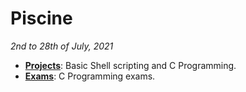 # Piscine
_2nd to 28th of July, 2021_  
- [**Projects**](https://github.com/rubengr16/42/tree/main/Piscine/Projects):
Basic Shell scripting and C Programming.
- [**Exams**]():
C Programming exams.
